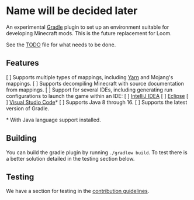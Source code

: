 # Name will be decided later

<!--TODO: Remove the experimental stuff when we migrate over officially-->

An experimental [Gradle] plugin to set up an environment suitable for developing Minecraft mods.
This is the future replacement for Loom.

See the [TODO] file for what needs to be done.

## Features

[ ] Supports multiple types of mappings, including [Yarn] and Mojang's mappings.
[ ] Supports decompiling Minecraft with source documentation from mappings.
[ ] Support for several IDEs, including generating run configurations to launch the game within an IDE:
    [ ] [IntelliJ IDEA]
    [ ] [Eclipse]
    [ ] [Visual Studio Code]*
[ ] Supports Java 8 through 16.
[ ] Supports the latest version of Gradle.

\* With Java language support installed.

## Building

You can build the gradle plugin by running `./gradlew build`.
To test there is a better solution detailed in the testing section below.

## Testing

We have a section for testing in the [contribution guidelines].

<!--Links-->
[TODO]: TODO.md

[Gradle]: https://gradle.org
[Yarn]: https://github.com/QuiltMC/yarn

[IntelliJ IDEA]: doc/IDEA.md
[Eclipse]: doc/ECLIPSE.md
[Visual Studio Code]: doc/VSCODE.md

[contribution guidelines]: ./CONTRIBUTING.md
